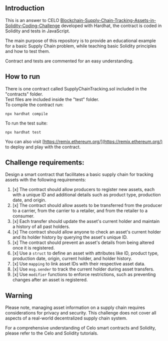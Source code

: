 ## Introduction

This is an answer to CELO [Blockchain-Supply-Chain-Tracking-Assets-in-Solidity-Coding-Challenge](https://github.com/celo-academy/Blockchain-Supply-Chain-Tracking-Assets-in-Solidity-Coding-Challenge) developed with Hardhat, the contract is coded in Solidity and tests in JavaScript.

The main purpose of this repository is to provide an educational example for a basic Supply Chain problem, while teaching basic Solidity principles and how to test them.

Contract and tests are commented for an easy understanding.

## How to run

There is one contract called SupplyChainTracking.sol included in the "contracts" folder.\
Test files are included inside the "test" folder.\
To compile the contract run:
```
npx hardhat compile
```
To run the test suite:
```
npx hardhat test
```
You can also visit [https://remix.ethereum.org/](https://remix.ethereum.org/) to deploy and play with the contract.

## Challenge requirements:

Design a smart contract that facilitates a basic supply chain for tracking assets with the following requirements:

1. [x] The contract should allow producers to register new assets, each with a unique ID and additional details such as product type, production date, and origin.
2. [x] The contract should allow assets to be transferred from the producer to a carrier, from the carrier to a retailer, and from the retailer to a consumer.
3. [x] Each transfer should update the asset's current holder and maintain a history of all past holders.
4. [x] The contract should allow anyone to check an asset's current holder and its holder history by querying the asset's unique ID.
5. [x] The contract should prevent an asset's details from being altered once it is registered.
6. [x] Use a `struct` to define an asset with attributes like ID, product type, production date, origin, current holder, and holder history.
7. [x] Use `mapping` to link asset IDs with their respective asset data.
8. [x] Use `msg.sender` to track the current holder during asset transfers.
9. [x] Use `modifier` functions to enforce restrictions, such as preventing changes after an asset is registered.

## Warning

Please note, managing asset information on a supply chain requires considerations for privacy and security. This challenge does not cover all aspects of a real-world decentralized supply chain system.

For a comprehensive understanding of Celo smart contracts and Solidity, please refer to the Celo and Solidity tutorials.